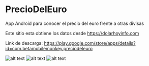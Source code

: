 # PrecioDelEuro
App Android para conocer el precio del euro frente a otras divisas

Este sitio esta obtiene los datos desde https://dolarhoyinfo.com

Link de descarga: https://play.google.com/store/apps/details?id=com.betamobilemonkey.preciodeleuro



![alt text](http://dolarhoyinfo.com/pics/www.png)
![alt text](http://dolarhoyinfo.com/pics/qqq.png)
![alt text](http://dolarhoyinfo.com/pics/xxx.png)

